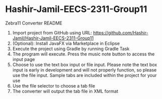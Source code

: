 # Hashir-Jamil-EECS-2311-Group11

Zebra11 Converter README

1. Import project from GitHub using URL: https://github.com/Hashir-Jamil/Hashir-Jamil-EECS-2311-Group11 
2. (Optional): Install JavaFX via Marketplace in Eclipse
3. Execute the project using Gradle by running Gradle Task
4. The program will execute. Press the music note button to access the input page
5. Choose to use the text box input or file input. Please note the text box input is early in development and will not properly function, so please use the file input. Sample tabs are included within the project for your use
6. Use the file selector to choose a tab file
7. The converter will output the tab file in XML format
